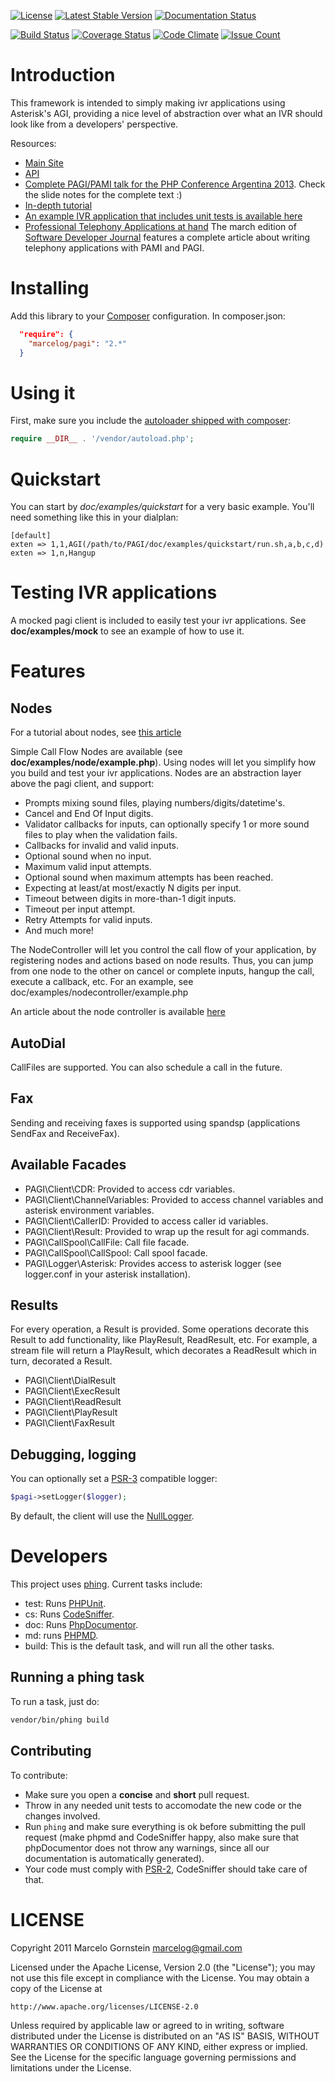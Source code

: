 [![License](https://poser.pugx.org/marcelog/PAGI/license)](https://packagist.org/packages/marcelog/PAGI)
[![Latest Stable Version](https://poser.pugx.org/marcelog/PAGI/v/stable)](https://packagist.org/packages/marcelog/PAGI)
[![Documentation Status](https://readthedocs.org/projects/pami/badge/?version=latest)](http://pami.readthedocs.org/en/latest/?badge=latest)

[![Build Status](https://travis-ci.org/marcelog/PAGI.svg)](https://travis-ci.org/marcelog/PAGI)
[![Coverage Status](https://coveralls.io/repos/marcelog/PAGI/badge.svg?branch=master&service=github)](https://coveralls.io/github/marcelog/PAGI?branch=master)
[![Code Climate](https://codeclimate.com/github/marcelog/PAGI/badges/gpa.svg)](https://codeclimate.com/github/marcelog/PAGI)
[![Issue Count](https://codeclimate.com/github/marcelog/PAGI/badges/issue_count.svg)](https://codeclimate.com/github/marcelog/PAGI)

# Introduction

This framework is intended to simply making ivr applications using Asterisk's
AGI, providing a nice level of abstraction over what an IVR should look like
from a developers' perspective.

Resources:

 * [Main Site](http://marcelog.github.com/PAGI)
 * [API](https://github.com/marcelog/PAGI/blob/master/doc/ApiIndex.md)
 * [Complete PAGI/PAMI talk for the PHP Conference Argentina 2013](http://www.slideshare.net/mgornstein/phpconf-2013). Check the slide notes for the complete text :)
 * [In-depth tutorial](http://marcelog.github.com/articles/pagi_tutorial_create_voip_telephony_application_for_asterisk_with_agi_and_php.html)
 * [An example IVR application that includes unit tests is available here](https://github.com/marcelog/Pagi-App-And-Test-Example)
 * [Professional Telephony Applications at hand](http://sdjournal.org/a-practical-introduction-to-functional-programming-with-php-sdj-issue-released/) The march edition of [Software Developer Journal](http://sdjournal.org/) features a complete article about writing telephony applications with PAMI and PAGI.

# Installing
Add this library to your [Composer](https://packagist.org/) configuration. In
composer.json:
```json
  "require": {
    "marcelog/pagi": "2.*"
  }
```

# Using it

First, make sure you include the [autoloader shipped with composer](https://getcomposer.org/doc/01-basic-usage.md#autoloading):

```php
require __DIR__ . '/vendor/autoload.php';
```

# Quickstart

You can start by *doc/examples/quickstart* for a very basic example. You'll need something like this in your dialplan:

    [default]
    exten => 1,1,AGI(/path/to/PAGI/doc/examples/quickstart/run.sh,a,b,c,d)
    exten => 1,n,Hangup

# Testing IVR applications

A mocked pagi client is included to easily test your ivr applications. See
**doc/examples/mock** to see an example of how to use it.

# Features

## Nodes

For a tutorial about nodes, see [this article](http://marcelog.github.com/articles/pagi_node_call_flow_easy_telephony_application_for_asterisk_php.html)

Simple Call Flow Nodes are available (see **doc/examples/node/example.php**). Using
nodes will let you simplify how you build and test your ivr applications. Nodes
are an abstraction layer above the pagi client, and support:

 * Prompts mixing sound files, playing numbers/digits/datetime's.
 * Cancel and End Of Input digits.
 * Validator callbacks for inputs, can optionally specify 1 or more sound files
 to play when the validation fails.
 * Callbacks for invalid and valid inputs.
 * Optional sound when no input.
 * Maximum valid input attempts.
 * Optional sound when maximum attempts has been reached.
 * Expecting at least/at most/exactly N digits per input.
 * Timeout between digits in more-than-1 digit inputs.
 * Timeout per input attempt.
 * Retry Attempts for valid inputs.
 * And much more!

The NodeController will let you control the call flow of your application, by
registering nodes and actions based on node results. Thus, you can jump from
one node to the other on cancel or complete inputs, hangup the call, execute a
callback, etc. For an example, see doc/examples/nodecontroller/example.php

An article about the node controller is available [here](http://marcelog.github.com/articles/making_your_ivr_nodes_call_flow_with_pagi_and_php_asterisk.html)

## AutoDial

CallFiles are supported. You can also schedule a call in the future.

## Fax

Sending and receiving faxes is supported using spandsp (applications SendFax
and ReceiveFax).

## Available Facades

 * PAGI\Client\CDR: Provided to access cdr variables.
 * PAGI\Client\ChannelVariables: Provided to access channel variables and asterisk
environment variables.
 * PAGI\Client\CallerID: Provided to access caller id variables.
 * PAGI\Client\Result: Provided to wrap up the result for agi commands.
 * PAGI\CallSpool\CallFile: Call file facade.
 * PAGI\CallSpool\CallSpool: Call spool facade.
 * PAGI\Logger\Asterisk: Provides access to asterisk logger (see logger.conf in
your asterisk installation).

## Results

For every operation, a Result is provided. Some operations decorate this
Result to add functionality, like PlayResult, ReadResult, etc. For example,
a stream file will return a PlayResult, which decorates a ReadResult which
in turn, decorated a Result.

  * PAGI\Client\DialResult
  * PAGI\Client\ExecResult
  * PAGI\Client\ReadResult
  * PAGI\Client\PlayResult
  * PAGI\Client\FaxResult

## Debugging, logging

You can optionally set a [PSR-3](http://www.php-fig.org/psr/psr-3/) compatible logger:
```php
$pagi->setLogger($logger);
```

By default, the client will use the [NullLogger](http://www.php-fig.org/psr/psr-3/#1-4-helper-classes-and-interfaces).

# Developers
This project uses [phing](https://www.phing.info/). Current tasks include:
 * test: Runs [PHPUnit](https://phpunit.de/).
 * cs: Runs [CodeSniffer](https://github.com/squizlabs/PHP_CodeSniffer).
 * doc: Runs [PhpDocumentor](http://www.phpdoc.org/).
 * md: runs [PHPMD](http://phpmd.org/).
 * build: This is the default task, and will run all the other tasks.

## Running a phing task
To run a task, just do:

```sh
vendor/bin/phing build
```

## Contributing
To contribute:
 * Make sure you open a **concise** and **short** pull request.
 * Throw in any needed unit tests to accomodate the new code or the
 changes involved.
 * Run `phing` and make sure everything is ok before submitting the pull
 request (make phpmd and CodeSniffer happy, also make sure that phpDocumentor
 does not throw any warnings, since all our documentation is automatically
 generated).
 * Your code must comply with [PSR-2](http://www.php-fig.org/psr/psr-2/),
 CodeSniffer should take care of that.

LICENSE
=======
Copyright 2011 Marcelo Gornstein <marcelog@gmail.com>

Licensed under the Apache License, Version 2.0 (the "License");
you may not use this file except in compliance with the License.
You may obtain a copy of the License at

    http://www.apache.org/licenses/LICENSE-2.0

Unless required by applicable law or agreed to in writing, software
distributed under the License is distributed on an "AS IS" BASIS,
WITHOUT WARRANTIES OR CONDITIONS OF ANY KIND, either express or implied.
See the License for the specific language governing permissions and
limitations under the License.

